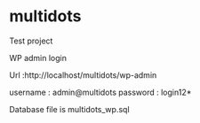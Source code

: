 # multidots
Test project


WP admin login

Url :http://localhost/multidots/wp-admin

username : 	admin@multidots
password : login12*


Database file is multidots_wp.sql